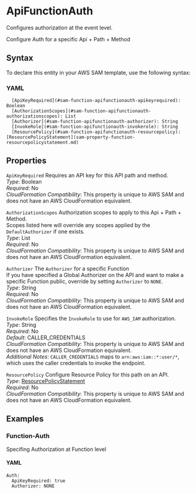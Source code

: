 # ApiFunctionAuth<a name="sam-property-function-apifunctionauth"></a>

Configures authorization at the event level\.

Configure Auth for a specific Api \+ Path \+ Method

## Syntax<a name="sam-property-function-apifunctionauth-syntax"></a>

To declare this entity in your AWS SAM template, use the following syntax:

### YAML<a name="sam-property-function-apifunctionauth-syntax.yaml"></a>

```
  [ApiKeyRequired](#sam-function-apifunctionauth-apikeyrequired): Boolean
  [AuthorizationScopes](#sam-function-apifunctionauth-authorizationscopes): List
  [Authorizer](#sam-function-apifunctionauth-authorizer): String
  [InvokeRole](#sam-function-apifunctionauth-invokerole): String
  [ResourcePolicy](#sam-function-apifunctionauth-resourcepolicy): [ResourcePolicyStatement](sam-property-function-resourcepolicystatement.md)
```

## Properties<a name="sam-property-function-apifunctionauth-properties"></a>

 `ApiKeyRequired`   <a name="sam-function-apifunctionauth-apikeyrequired"></a>
Requires an API key for this API path and method\.  
*Type*: Boolean  
*Required*: No  
*CloudFormation Compatibility*: This property is unique to AWS SAM and does not have an AWS CloudFormation equivalent\.

 `AuthorizationScopes`   <a name="sam-function-apifunctionauth-authorizationscopes"></a>
Authorization scopes to apply to this Api \+ Path \+ Method\.  
Scopes listed here will override any scopes applied by the `DefaultAuthorizer` if one exists\.  
*Type*: List  
*Required*: No  
*CloudFormation Compatibility*: This property is unique to AWS SAM and does not have an AWS CloudFormation equivalent\.

 `Authorizer`   <a name="sam-function-apifunctionauth-authorizer"></a>
The `Authorizer` for a specific Function  
If you have specified a Global Authorizer on the API and want to make a specific Function public, override by setting `Authorizer` to `NONE`\.  
*Type*: String  
*Required*: No  
*CloudFormation Compatibility*: This property is unique to AWS SAM and does not have an AWS CloudFormation equivalent\.

 `InvokeRole`   <a name="sam-function-apifunctionauth-invokerole"></a>
Specifies the `InvokeRole` to use for `AWS_IAM` authorization\.  
*Type*: String  
*Required*: No  
*Default*: CALLER\_CREDENTIALS  
*CloudFormation Compatibility*: This property is unique to AWS SAM and does not have an AWS CloudFormation equivalent\.  
*Additional Notes*: `CALLER_CREDENTIALS` maps to `arn:aws:iam::*:user/*`, which uses the caller credentials to invoke the endpoint\.

 `ResourcePolicy`   <a name="sam-function-apifunctionauth-resourcepolicy"></a>
Configure Resource Policy for this path on an API\.  
*Type*: [ResourcePolicyStatement](sam-property-function-resourcepolicystatement.md)  
*Required*: No  
*CloudFormation Compatibility*: This property is unique to AWS SAM and does not have an AWS CloudFormation equivalent\.

## Examples<a name="sam-property-function-apifunctionauth--examples"></a>

### Function\-Auth<a name="sam-property-function-apifunctionauth--examples--function-auth"></a>

Specifing Authorization at Function level

#### YAML<a name="sam-property-function-apifunctionauth--examples--function-auth--yaml"></a>

```
Auth:
  ApiKeyRequired: true
  Authorizer: NONE
```